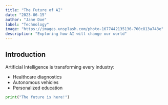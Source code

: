 ```yaml
---
title: "The Future of AI"
date: "2023-06-15"
author: "Jane Doe"
label: "Technology"
image: "https://images.unsplash.com/photo-1677442135136-760c813a743e"
description: "Exploring how AI will change our world"
---
```


## Introduction

Artificial Intelligence is transforming every industry:

- Healthcare diagnostics
- Autonomous vehicles
- Personalized education

```python
print("The future is here!")
